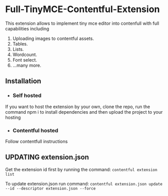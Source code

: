 # Full-TinyMCE-Contentful-Extension
This extension allows to implement tiny mce editor into contenfull with full capabilities including
1. Uploading images to contentful assets.
2. Tables.
3. Lists.
4. Wordcount.
5. Font select.
6. ...many more.

## Installation
- ### Self hosted
If you want to host the extension by your own, clone the repo, run the command npm i to install dependencies and then upload the project to your hosting
- ### Contentful hosted
Follow contentfull instructions

## UPDATING extension.json
Get the extension id first by running the command: 
`contentful extension list`

To update extension.json run command: 
`contentful extension.json update --id --descriptor extension.json --force`

